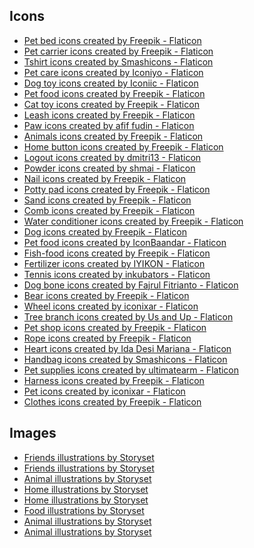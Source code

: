 ## Icons

- <a href="https://www.flaticon.com/free-icons/pet-bed" title="pet bed icons">Pet bed icons created by Freepik - Flaticon</a>
- <a href="https://www.flaticon.com/free-icons/pet-carrier" title="pet carrier icons">Pet carrier icons created by Freepik - Flaticon</a>
- <a href="https://www.flaticon.com/free-icons/tshirt" title="tshirt icons">Tshirt icons created by Smashicons - Flaticon</a>
- <a href="https://www.flaticon.com/free-icons/pet-care" title="pet care icons">Pet care icons created by Iconiyo - Flaticon</a>
- <a href="https://www.flaticon.com/free-icons/dog-toy" title="dog toy icons">Dog toy icons created by Iconiic - Flaticon</a>
- <a href="https://www.flaticon.com/free-icons/pet-food" title="pet food icons">Pet food icons created by Freepik - Flaticon</a>
- <a href="https://www.flaticon.com/free-icons/cat-toy" title="cat toy icons">Cat toy icons created by Freepik - Flaticon</a>
- <a href="https://www.flaticon.com/free-icons/leash" title="leash icons">Leash icons created by Freepik - Flaticon</a>
- <a href="https://www.flaticon.com/free-icons/paw" title="paw icons">Paw icons created by afif fudin - Flaticon</a>
- <a href="https://www.flaticon.com/free-icons/animals" title="animals icons">Animals icons created by Freepik - Flaticon</a>
- <a href="https://www.flaticon.com/free-icons/home-button" title="home button icons">Home button icons created by Freepik - Flaticon</a>
- <a href="https://www.flaticon.com/free-icons/logout" title="logout icons">Logout icons created by dmitri13 - Flaticon</a>
- <a href="https://www.flaticon.com/free-icons/powder" title="powder icons">Powder icons created by shmai - Flaticon</a>
- <a href="https://www.flaticon.com/free-icons/nail" title="nail icons">Nail icons created by Freepik - Flaticon</a>
- <a href="https://www.flaticon.com/free-icons/potty-pad" title="potty pad icons">Potty pad icons created by Freepik - Flaticon</a>
- <a href="https://www.flaticon.com/free-icons/sand" title="sand icons">Sand icons created by Freepik - Flaticon</a>
- <a href="https://www.flaticon.com/free-icons/comb" title="comb icons">Comb icons created by Freepik - Flaticon</a>
- <a href="https://www.flaticon.com/free-icons/water-conditioner" title="water conditioner icons">Water conditioner icons created by Freepik - Flaticon</a>
- <a href="https://www.flaticon.com/free-icons/dog" title="dog icons">Dog icons created by Freepik - Flaticon</a>
- <a href="https://www.flaticon.com/free-icons/pet-food" title="pet food icons">Pet food icons created by IconBaandar - Flaticon</a>
- <a href="https://www.flaticon.com/free-icons/fish-food" title="fish-food icons">Fish-food icons created by Freepik - Flaticon</a>
- <a href="https://www.flaticon.com/free-icons/fertilizer" title="fertilizer icons">Fertilizer icons created by IYIKON - Flaticon</a>
- <a href="https://www.flaticon.com/free-icons/tennis" title="tennis icons">Tennis icons created by inkubators - Flaticon</a>
- <a href="https://www.flaticon.com/free-icons/dog-bone" title="dog bone icons">Dog bone icons created by Fajrul Fitrianto - Flaticon</a>
- <a href="https://www.flaticon.com/free-icons/bear" title="bear icons">Bear icons created by Freepik - Flaticon</a>
- <a href="https://www.flaticon.com/free-icons/wheel" title="wheel icons">Wheel icons created by iconixar - Flaticon</a>
- <a href="https://www.flaticon.com/free-icons/tree-branch" title="tree branch icons">Tree branch icons created by Us and Up - Flaticon</a>
- <a href="https://www.flaticon.com/free-icons/pet-shop" title="pet shop icons">Pet shop icons created by Freepik - Flaticon</a>
- <a href="https://www.flaticon.com/free-icons/rope" title="rope icons">Rope icons created by Freepik - Flaticon</a>
- <a href="https://www.flaticon.com/free-icons/heart" title="heart icons">Heart icons created by Ida Desi Mariana - Flaticon</a>
- <a href="https://www.flaticon.com/free-icons/handbag" title="handbag icons">Handbag icons created by Smashicons - Flaticon</a>
- <a href="https://www.flaticon.com/free-icons/pet-supplies" title="pet supplies icons">Pet supplies icons created by ultimatearm - Flaticon</a>
- <a href="https://www.flaticon.com/free-icons/harness" title="harness icons">Harness icons created by Freepik - Flaticon</a>
- <a href="https://www.flaticon.com/free-icons/pet" title="pet icons">Pet icons created by iconixar - Flaticon</a>
- <a href="https://www.flaticon.com/free-icons/clothes" title="clothes icons">Clothes icons created by Freepik - Flaticon</a>

## Images

- <a href="https://storyset.com/friends">Friends illustrations by Storyset</a>
- <a href="https://storyset.com/friends">Friends illustrations by Storyset</a>
- <a href="https://storyset.com/animal">Animal illustrations by Storyset</a>
- <a href="https://storyset.com/home">Home illustrations by Storyset</a>
- <a href="https://storyset.com/home">Home illustrations by Storyset</a>
- <a href="https://storyset.com/food">Food illustrations by Storyset</a>
- <a href="https://storyset.com/animal">Animal illustrations by Storyset</a>
- <a href="https://storyset.com/animal">Animal illustrations by Storyset</a>
